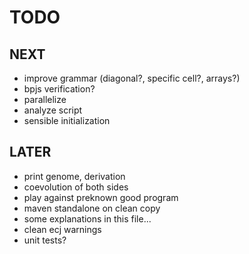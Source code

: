 TODO
====

NEXT
----
- improve grammar (diagonal?, specific cell?, arrays?)
- bpjs verification?
- parallelize
- analyze script  
- sensible initialization


LATER
-----
- print genome, derivation
- coevolution of both sides
- play against preknown good program
- maven standalone on clean copy 
- some explanations in this file...
- clean ecj warnings
- unit tests?

